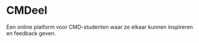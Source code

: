 # CMDeel
Een online platform voor CMD-studenten waar ze elkaar kunnen inspireren en feedback geven.
